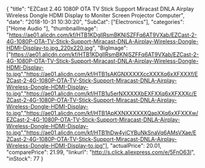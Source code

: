 {
	"title": "EZCast 2.4G 1080P OTA  TV Stick Support Miracast DNLA Airplay Wireless Dongle HDMI Display to  Moniter Screen Projector Computer",
	"date": "2018-10-31 10:30:20",
	"SubCat": ["Electronics"],
	"categories": ["Home Audio "],
	"thumbnailImage": "https://ae01.alicdn.com/kf/HTB1KDgllRsmBKNjSZFFq6AT9VXab/EZCast-2-4G-1080P-OTA-TV-Stick-Support-Miracast-DNLA-Airplay-Wireless-Dongle-HDMI-Display-to.jpg_220x220.jpg",
	"BigImage": ["https://ae01.alicdn.com/kf/HTB1KDgllRsmBKNjSZFFq6AT9VXab/EZCast-2-4G-1080P-OTA-TV-Stick-Support-Miracast-DNLA-Airplay-Wireless-Dongle-HDMI-Display-to.jpg","https://ae01.alicdn.com/kf/HTB1sAKGNXXXXXccXXXXq6xXFXXXf/EZCast-2-4G-1080P-OTA-TV-Stick-Support-Miracast-DNLA-Airplay-Wireless-Dongle-HDMI-Display-to.jpg","https://ae01.alicdn.com/kf/HTB1u5erNXXXXXbEXFXXq6xXFXXXc/EZCast-2-4G-1080P-OTA-TV-Stick-Support-Miracast-DNLA-Airplay-Wireless-Dongle-HDMI-Display-to.jpg","https://ae01.alicdn.com/kf/HTB1ApKXNXXXXXXQapXXq6xXFXXXw/EZCast-2-4G-1080P-OTA-TV-Stick-Support-Miracast-DNLA-Airplay-Wireless-Dongle-HDMI-Display-to.jpg","https://ae01.alicdn.com/kf/HTB1hDw4yiCYBuNkSnaVq6AMsVXae/EZCast-2-4G-1080P-OTA-TV-Stick-Support-Miracast-DNLA-Airplay-Wireless-Dongle-HDMI-Display-to.jpg"],
	"actualPrice": 20.01,
	"comparePrice": 21.99,
	"linkurl": "http://s.click.aliexpress.com/e/5FnO63I",
	"inStock": 77
}
